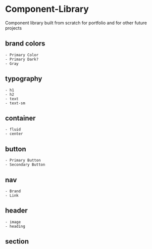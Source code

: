 # Component-Library
 Component library built from scratch for portfolio and for other future projects


## brand colors

```
- Primary Color
- Primary Dark?
- Gray
```

## typography

```
- h1
- h2
- text
- text-sm
```

## container

```
- fluid
- center
```

## button

```
- Primary Button
- Secondary Button
```

## nav

```
- Brand
- Link
```

## header

```
- image
- heading
```

## section